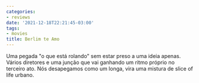 ```yaml
---
categories:
- reviews
date: '2021-12-18T22:21:45-03:00'
tags:
- movies
title: Berlim te Amo
---
```


Uma pegada "o que está rolando" sem estar preso a uma ideia apenas. Vários diretores e uma junção que vai ganhando um ritmo próprio no terceiro ato. Nós desapegamos como um longa, vira uma mistura de slice of life urbano.
